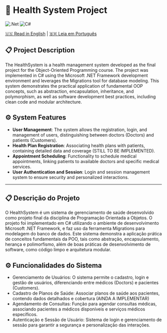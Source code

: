 # 💊 Health System Project

![.Net](https://img.shields.io/badge/.NET-5C2D91?style=for-the-badge&logo=.net&logoColor=white)
![C#](https://img.shields.io/badge/c%23-%23239120.svg?style=for-the-badge&logo=csharp&logoColor=white)

[🇺🇸 Read in English](#project-description) | [🇧🇷 Leia em Português](#descrição-do-projeto)
## 📋 Project Description

The HealthSystem is a health management system developed as the final project for the Object-Oriented Programming course. The project was implemented in C# using the Microsoft .NET Framework development environment and leverages the Migrations tool for database modeling. This system demonstrates the practical application of fundamental OOP concepts, such as abstraction, encapsulation, inheritance, and polymorphism, as well as software development best practices, including clean code and modular architecture.

## ⚙ System Features

- **User Management**: The system allows the registration, login, and management of users, distinguishing between doctors (Doctors) and patients (Customers).
- **Health Plan Registration**: Associating health plans with patients, containing detailed data and coverage (STILL TO BE IMPLEMENTED).
- **Appointment Scheduling**: Functionality to schedule medical appointments, linking patients to available doctors and specific medical services.
- **User Authentication and Session**: Login and session management system to ensure security and personalized interactions.

---
## 📋 Descrição do Projeto

O HealthSystem é um sistema de gerenciamento de saúde desenvolvido como projeto final da disciplina de Programação Orientada a Objetos. O projeto foi implementado em C# utilizando o ambiente de desenvolvimento Microsoft .NET Framework, e faz uso da ferramenta Migrations para modelagem do banco de dados. Este sistema demonstra a aplicação prática de conceitos fundamentais da POO, tais como abstração, encapsulamento, herança e polimorfismo, além de boas práticas de desenvolvimento de software, como código limpo e arquitetura modular.

## ⚙ Funcionalidades do Sistema

- Gerenciamento de Usuários: O sistema permite o cadastro, login e gestão de usuários, diferenciando entre médicos (Doctors) e pacientes (Customers).
- Cadastro de Planos de Saúde: Associar planos de saúde aos pacientes, contendo dados detalhados e cobertura (AINDA A IMPLEMENTAR)
- Agendamento de Consultas: Função para agendar consultas médicas, associando pacientes a médicos disponíveis e serviços médicos específicos.
- Autenticação e Sessão de Usuário: Sistema de login e gerenciamento de sessão para garantir a segurança e personalização das interações.

